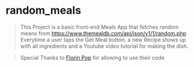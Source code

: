 # random_meals
> This Project is a basic front-end Meals App that fetches random means from
> https://www.themealdb.com/api/json/v1/1/random.php
> Everytime a user taps the Get Meal button, a new Recipe shows up with all 
> ingredients and a Youtube video tutorial for making the dish.

> Special Thanks to [Florin Pop](!https://github.com/florinpop17) for allowing to use their code